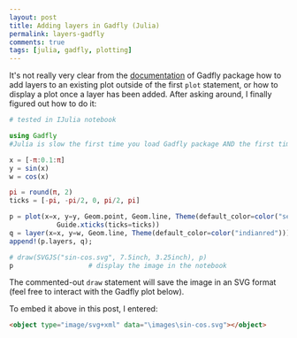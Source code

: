 ```yaml
---
layout: post
title: Adding layers in Gadfly (Julia)
permalink: layers-gadfly
comments: true
tags: [julia, gadfly, plotting]
---
```

It's not really very clear from the [documentation](http://gadflyjl.org/#layers) of Gadfly package how to add layers to an existing plot outside of the first `plot` statement, or how to display a plot once a layer has been added. After asking around, I finally figured out how to do it:

<!-- more -->

``` julia
# tested in IJulia notebook

using Gadfly
#Julia is slow the first time you load Gadfly package AND the first time you plot

x = [-π:0.1:π]
y = sin(x)
w = cos(x)

pi = round(π, 2)
ticks = [-pi, -pi/2, 0, pi/2, pi]

p = plot(x=x, y=y, Geom.point, Geom.line, Theme(default_color=color("seagreen")),
            Guide.xticks(ticks=ticks))
q = layer(x=x, y=w, Geom.line, Theme(default_color=color("indianred")))
append!(p.layers, q);

# draw(SVGJS("sin-cos.svg", 7.5inch, 3.25inch), p)
p                   # display the image in the notebook
```

The commented-out `draw` statement will save the image in an SVG format (feel free to interact with the Gadfly plot below).

<object type="image/svg+xml" data="\images\sin-cos.svg"></object>

To embed it above in this post, I entered:

``` html
<object type="image/svg+xml" data="\images\sin-cos.svg"></object>
```